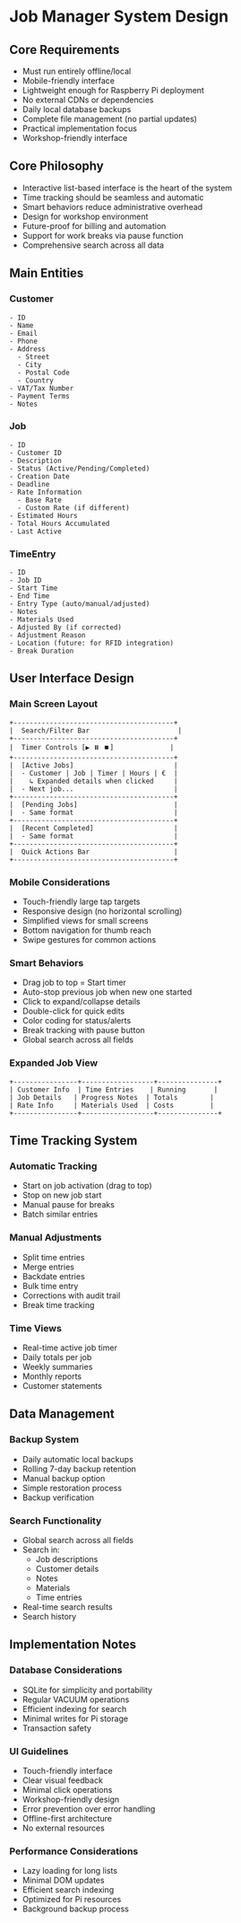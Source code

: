# Job Manager System Design

## Core Requirements
- Must run entirely offline/local
- Mobile-friendly interface
- Lightweight enough for Raspberry Pi deployment
- No external CDNs or dependencies
- Daily local database backups
- Complete file management (no partial updates)
- Practical implementation focus
- Workshop-friendly interface

## Core Philosophy
- Interactive list-based interface is the heart of the system
- Time tracking should be seamless and automatic
- Smart behaviors reduce administrative overhead
- Design for workshop environment
- Future-proof for billing and automation
- Support for work breaks via pause function
- Comprehensive search across all data

## Main Entities

### Customer
```
- ID
- Name
- Email
- Phone
- Address
  - Street
  - City
  - Postal Code
  - Country
- VAT/Tax Number
- Payment Terms
- Notes
```

### Job
```
- ID
- Customer ID
- Description
- Status (Active/Pending/Completed)
- Creation Date
- Deadline
- Rate Information
  - Base Rate
  - Custom Rate (if different)
- Estimated Hours
- Total Hours Accumulated
- Last Active
```

### TimeEntry
```
- ID
- Job ID
- Start Time
- End Time
- Entry Type (auto/manual/adjusted)
- Notes
- Materials Used
- Adjusted By (if corrected)
- Adjustment Reason
- Location (future: for RFID integration)
- Break Duration
```

## User Interface Design

### Main Screen Layout
```
+----------------------------------------+
|  Search/Filter Bar                      |
+----------------------------------------+
|  Timer Controls [▶️ ⏸️ ⏹️]              |
+----------------------------------------+
|  [Active Jobs]                         |
|  - Customer | Job | Timer | Hours | €  |
|    ↳ Expanded details when clicked     |
|  - Next job...                         |
+----------------------------------------+
|  [Pending Jobs]                        |
|  - Same format                         |
+----------------------------------------+
|  [Recent Completed]                    |
|  - Same format                         |
+----------------------------------------+
|  Quick Actions Bar                     |
+----------------------------------------+
```

### Mobile Considerations
- Touch-friendly large tap targets
- Responsive design (no horizontal scrolling)
- Simplified views for small screens
- Bottom navigation for thumb reach
- Swipe gestures for common actions

### Smart Behaviors
- Drag job to top = Start timer
- Auto-stop previous job when new one started
- Click to expand/collapse details
- Double-click for quick edits
- Color coding for status/alerts
- Break tracking with pause button
- Global search across all fields

### Expanded Job View
```
+----------------+------------------+---------------+
| Customer Info  | Time Entries    | Running       |
| Job Details   | Progress Notes  | Totals        |
| Rate Info     | Materials Used  | Costs         |
+----------------+------------------+---------------+
```

## Time Tracking System

### Automatic Tracking
- Start on job activation (drag to top)
- Stop on new job start
- Manual pause for breaks
- Batch similar entries

### Manual Adjustments
- Split time entries
- Merge entries
- Backdate entries
- Bulk time entry
- Corrections with audit trail
- Break time tracking

### Time Views
- Real-time active job timer
- Daily totals per job
- Weekly summaries
- Monthly reports
- Customer statements

## Data Management

### Backup System
- Daily automatic local backups
- Rolling 7-day backup retention
- Manual backup option
- Simple restoration process
- Backup verification

### Search Functionality
- Global search across all fields
- Search in:
  - Job descriptions
  - Customer details
  - Notes
  - Materials
  - Time entries
- Real-time search results
- Search history

## Implementation Notes

### Database Considerations
- SQLite for simplicity and portability
- Regular VACUUM operations
- Efficient indexing for search
- Minimal writes for Pi storage
- Transaction safety

### UI Guidelines
- Touch-friendly interface
- Clear visual feedback
- Minimal click operations
- Workshop-friendly design
- Error prevention over error handling
- Offline-first architecture
- No external resources

### Performance Considerations
- Lazy loading for long lists
- Minimal DOM updates
- Efficient search indexing
- Optimized for Pi resources
- Background backup process